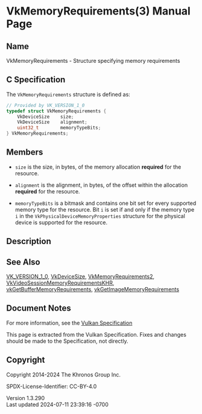 # VkMemoryRequirements(3) Manual Page

## Name

VkMemoryRequirements - Structure specifying memory requirements



## <a href="#_c_specification" class="anchor"></a>C Specification

The `VkMemoryRequirements` structure is defined as:

``` c
// Provided by VK_VERSION_1_0
typedef struct VkMemoryRequirements {
    VkDeviceSize    size;
    VkDeviceSize    alignment;
    uint32_t        memoryTypeBits;
} VkMemoryRequirements;
```

## <a href="#_members" class="anchor"></a>Members

- `size` is the size, in bytes, of the memory allocation **required**
  for the resource.

- `alignment` is the alignment, in bytes, of the offset within the
  allocation **required** for the resource.

- `memoryTypeBits` is a bitmask and contains one bit set for every
  supported memory type for the resource. Bit `i` is set if and only if
  the memory type `i` in the `VkPhysicalDeviceMemoryProperties`
  structure for the physical device is supported for the resource.

## <a href="#_description" class="anchor"></a>Description

## <a href="#_see_also" class="anchor"></a>See Also

[VK_VERSION_1_0](https://registry.khronos.org/vulkan/specs/1.3-extensions/man/html/VK_VERSION_1_0.html),
[VkDeviceSize](https://registry.khronos.org/vulkan/specs/1.3-extensions/man/html/VkDeviceSize.html),
[VkMemoryRequirements2](https://registry.khronos.org/vulkan/specs/1.3-extensions/man/html/VkMemoryRequirements2.html),
[VkVideoSessionMemoryRequirementsKHR](https://registry.khronos.org/vulkan/specs/1.3-extensions/man/html/VkVideoSessionMemoryRequirementsKHR.html),
[vkGetBufferMemoryRequirements](https://registry.khronos.org/vulkan/specs/1.3-extensions/man/html/vkGetBufferMemoryRequirements.html),
[vkGetImageMemoryRequirements](https://registry.khronos.org/vulkan/specs/1.3-extensions/man/html/vkGetImageMemoryRequirements.html)

## <a href="#_document_notes" class="anchor"></a>Document Notes

For more information, see the <a
href="https://registry.khronos.org/vulkan/specs/1.3-extensions/html/vkspec.html#VkMemoryRequirements"
target="_blank" rel="noopener">Vulkan Specification</a>

This page is extracted from the Vulkan Specification. Fixes and changes
should be made to the Specification, not directly.

## <a href="#_copyright" class="anchor"></a>Copyright

Copyright 2014-2024 The Khronos Group Inc.

SPDX-License-Identifier: CC-BY-4.0

Version 1.3.290  
Last updated 2024-07-11 23:39:16 -0700
